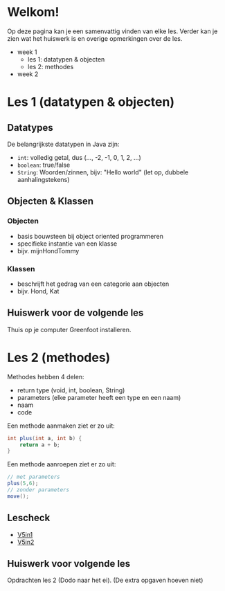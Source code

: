 # Welkom!

Op deze pagina kan je een samenvattig vinden van elke les. Verder kan je zien wat het huiswerk is en overige opmerkingen over de les.

- week 1
    - les 1: datatypen & objecten
    - les 2: methodes
- week 2

# Les 1 (datatypen & objecten)

## Datatypes
De belangrijkste datatypen in Java zijn:
- `int`: volledig getal, dus (..., -2, -1, 0, 1, 2, ...)
- `boolean`: true/false
- `String`: Woorden/zinnen, bijv: "Hello world" (let op, dubbele aanhalingstekens)

## Objecten & Klassen
### Objecten
- basis bouwsteen bij object oriented programmeren
- specifieke instantie van een klasse
- bijv. mijnHondTommy

### Klassen
- beschrijft het gedrag van een categorie aan objecten
- bijv. Hond, Kat

## Huiswerk voor de volgende les
Thuis op je computer Greenfoot installeren.

# Les 2 (methodes)

Methodes hebben 4 delen:
- return type (void, int, boolean, String)
- parameters (elke parameter heeft een type en een naam)
- naam
- code

Een methode aanmaken ziet er zo uit:

```java
int plus(int a, int b) {
    return a + b;
}
```

Een methode aanroepen ziet er zo uit:

```java
// met parameters
plus(5,6);
// zonder parameters
move();
```

## Lescheck
- [V5in1](https://forms.gle/LqQKoRQH184xmVwu8)
- [V5in2](https://forms.gle/Thsmugy1AgHyvMc99)

## Huiswerk voor volgende les
Opdrachten les 2 (Dodo naar het ei). (De extra opgaven hoeven niet)